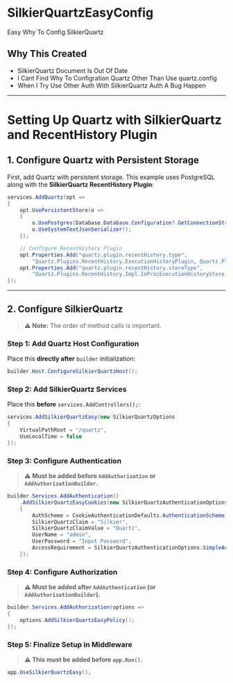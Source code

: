 ﻿
# SilkierQuartzEasyConfig

Easy Why To Config SilkierQuartz


## Why This Created
 + SilkierQuartz Document Is Out Of Date
 + I Cant Find Why To Configration Quartz Other Than Use quartz.config
+ When I Try Use Other Auth With SilkierQuartz Auth A Bug Happen
---
# Setting Up Quartz with SilkierQuartz and RecentHistory Plugin

## 1. Configure Quartz with Persistent Storage
First, add Quartz with persistent storage. This example uses PostgreSQL along with the **SilkierQuartz RecentHistory Plugin**:

```csharp
services.AddQuartz(opt =>
{
    opt.UsePersistentStore(o =>
    {
        o.UsePostgres(Database.Database.Configuration?.GetConnectionString("DefaultConnection")!);
        o.UseSystemTextJsonSerializer();
    });

    // Configure RecentHistory Plugin
    opt.Properties.Add("quartz.plugin.recentHistory.type",
        "Quartz.Plugins.RecentHistory.ExecutionHistoryPlugin, Quartz.Plugins.RecentHistory");
    opt.Properties.Add("quartz.plugin.recentHistory.storeType",
        "Quartz.Plugins.RecentHistory.Impl.InProcExecutionHistoryStore, Quartz.Plugins.RecentHistory");
});
```

---

## 2. Configure SilkierQuartz
> **⚠️ Note:** The order of method calls is important.

### Step 1: Add Quartz Host Configuration
Place this **directly after** `builder` initialization:

```csharp
builder.Host.ConfigureSilkierQuartzHost();
```

### Step 2: Add SilkierQuartz Services
Place this **before** `services.AddControllers();`:

```csharp
services.AddSilkierQuartzEasy(new SilkierQuartzOptions
{
    VirtualPathRoot = "/quartz",
    UseLocalTime = false
});
```

### Step 3: Configure Authentication
> **⚠️ Must be added before `AddAuthorization` or `AddAuthorizationBuilder`.**

```csharp
builder.Services.AddAuthentication()
    .AddSilkierQuartzEasyCookies(new SilkierQuartzAuthenticationOptions
    {
        AuthScheme = CookieAuthenticationDefaults.AuthenticationScheme,
        SilkierQuartzClaim = "Silkier",
        SilkierQuartzClaimValue = "Quartz",
        UserName = "admin",
        UserPassword = "Input Password",
        AccessRequirement = SilkierQuartzAuthenticationOptions.SimpleAccessRequirement.AllowOnlyUsersWithClaim,
    });
```

### Step 4: Configure Authorization
> **⚠️ Must be added after `AddAuthentication` (or `AddAuthorizationBuilder`).**

```csharp
builder.Services.AddAuthorization(options =>
{
    options.AddSilkierQuartzEasyPolicy();
});
```

### Step 5: Finalize Setup in Middleware
> **⚠️ This must be added before `app.Run()`.**

```csharp
app.UseSilkierQuartzEasy();
```
